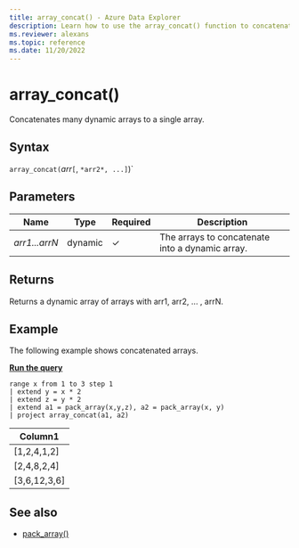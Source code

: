 ```yaml
---
title: array_concat() - Azure Data Explorer
description: Learn how to use the array_concat() function to concatenate many dynamic arrays to a single array.
ms.reviewer: alexans
ms.topic: reference
ms.date: 11/20/2022
---
```

# array_concat()

Concatenates many dynamic arrays to a single array.

## Syntax

`array_concat(`*arr*`[`, `*arr2*, ...]`)`

## Parameters

| Name | Type | Required | Description |
|--|--|--|--|
| *arr1...arrN* | dynamic | &check; | The arrays to concatenate into a dynamic array.|

## Returns

Returns a dynamic array of arrays with arr1, arr2, ... , arrN.

## Example

The following example shows concatenated arrays.

[**Run the query**](https://dataexplorer.azure.com/clusters/help/databases/Samples?query=H4sIAAAAAAAAA13LMQ6DMAxG4b1S7/CPBGUJnXsWZKUuEogkcj3EiMMTmCrWT+8JpYlR8ZW8IkAzXvgpF4TnYwdX5fSB4d2SHsOfbc3sZhQaForLSCJkXfXmN+dBw91h7vyK5Jmj4uIx5hRJOwrn4Q5bQXxcmgAAAA==)

```kusto
range x from 1 to 3 step 1
| extend y = x * 2
| extend z = y * 2
| extend a1 = pack_array(x,y,z), a2 = pack_array(x, y)
| project array_concat(a1, a2)
```

|Column1|
|---|
|[1,2,4,1,2]|
|[2,4,8,2,4]|
|[3,6,12,3,6]|

## See also

* [pack_array()](packarrayfunction.md)
